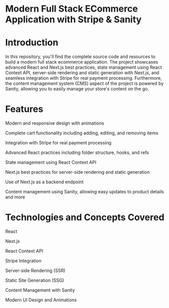 # Modern Full Stack ECommerce Application with Stripe & Sanity

# Introduction
In this repository, you'll find the complete source code and resources to build a modern full stack ecommerce application. The project showcases advanced React and Next.js best practices, state management using React Context API, server-side rendering and static generation with Next.js, and seamless integration with Stripe for real payment processing. Furthermore, the content management system (CMS) aspect of the project is powered by Sanity, allowing you to easily manage your store's content on the go.

# Features
Modern and responsive design with animations

Complete cart functionality including adding, editing, and removing items

Integration with Stripe for real payment processing

Advanced React practices including folder structure, hooks, and refs

State management using React Context API

Next.js best practices for server-side rendering and static generation

Use of Next.js as a backend endpoint

Content management using Sanity, allowing easy updates to product details and more

#  Technologies and Concepts Covered
React

Next.js

React Context API

Stripe Integration

Server-side Rendering (SSR)

Static Site Generation (SSG)

Content Management with Sanity

Modern UI Design and Animations

